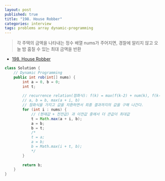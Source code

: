 ```yaml
---
layout: post
published: true
title: "198. House Robber"
categories: interview
tags: problems array dynamic-programming
---
```


> 각 주택의 금액을 나타내는 정수 배열 nums가 주어지면, 경찰에 알리지 않고 오늘 밤 훔칠 수 있는 최대 금액을 반환

- [198. House Robber](https://leetcode.com/problems/house-robber)

```java
class Solution {
    // Dynamic Programming
    public int rob(int[] nums) {
        int a = 0, b = 0;
        int t;
        
        // recurrence relation(점화식): f(k) = max(f(k-2) + num(k), f(k-1))
        // a, b = b, max(a + i, b)
        // 점화식을 가지고 값을 치환하면서 최종 결과까지의 값을 구해 나간다. 
        for (int i : nums) {
            // (현재값 + 전전값) 과 이전값 중에서 더 큰값이 최대값
            t = Math.max(a + i, b);
            a = b;
            b = t;
            /*
            t = a;
            a = b;
            b = Math.max(i + t, b);
            */
        }
        
        return b;
    }
}
```